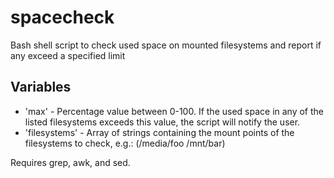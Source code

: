 # spacecheck
Bash shell script to check used space on mounted filesystems and report if any exceed a specified limit

## Variables
* 'max' - Percentage value between 0-100. If the used space in any of the listed filesystems exceeds this value, the script will notify the user.
* 'filesystems' - Array of strings containing the mount points of the filesystems to check, e.g.: (/media/foo /mnt/bar)

Requires grep, awk, and sed.
